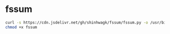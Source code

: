 # fssum
```sh
curl -s https://cdn.jsdelivr.net/gh/shinhwagk/fssum/fssum.py -o /usr/bin/fssum
chmod +x fssum
```
